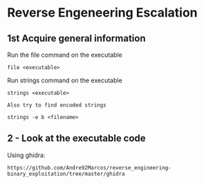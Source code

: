 # Reverse Engeneering Escalation

## 1st Acquire general information

Run the file command on the executable

	file <executable>

Run strings command on the executable

	strings <executable>

	Also try to find encoded strings

	strings -e b <filename>

## 2 - Look at the executable code

Using ghidra:

	https://github.com/Andre92Marcos/reverse_engineering-binary_exploitation/tree/master/ghidra